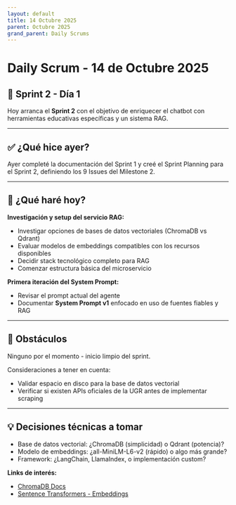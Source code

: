 ```yaml
---
layout: default
title: 14 Octubre 2025
parent: Octubre 2025
grand_parent: Daily Scrums
---
```


# Daily Scrum - 14 de Octubre 2025

## 🎯 Sprint 2 - Día 1

Hoy arranca el **Sprint 2** con el objetivo de enriquecer el chatbot con herramientas educativas específicas y un sistema RAG.

---

## ✅ ¿Qué hice ayer?

Ayer completé la documentación del Sprint 1 y creé el Sprint Planning para el Sprint 2, definiendo los 9 Issues del Milestone 2.

---

## 🚀 ¿Qué haré hoy?

**Investigación y setup del servicio RAG:**
- Investigar opciones de bases de datos vectoriales (ChromaDB vs Qdrant)
- Evaluar modelos de embeddings compatibles con los recursos disponibles
- Decidir stack tecnológico completo para RAG
- Comenzar estructura básica del microservicio

**Primera iteración del System Prompt:**
- Revisar el prompt actual del agente
- Documentar **System Prompt v1** enfocado en uso de fuentes fiables y RAG

---

## 🚧 Obstáculos

Ninguno por el momento - inicio limpio del sprint.

Consideraciones a tener en cuenta:
- Validar espacio en disco para la base de datos vectorial
- Verificar si existen APIs oficiales de la UGR antes de implementar scraping

---

## 💡 Decisiones técnicas a tomar

- Base de datos vectorial: ¿ChromaDB (simplicidad) o Qdrant (potencia)?
- Modelo de embeddings: ¿all-MiniLM-L6-v2 (rápido) o algo más grande?
- Framework: ¿LangChain, LlamaIndex, o implementación custom?

**Links de interés:**
- [ChromaDB Docs](https://docs.trychroma.com/)
- [Sentence Transformers - Embeddings](https://www.sbert.net/)

